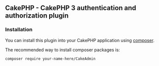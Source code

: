 ## CakePHP - CakePHP 3 authentication and authorization plugin

### Installation

You can install this plugin into your CakePHP application using [composer](http://getcomposer.org).

The recommended way to install composer packages is:

```
composer require your-name-here/CakeAdmin
```
